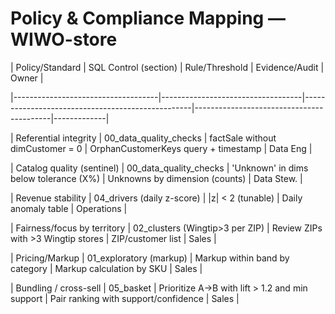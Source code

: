 # Policy & Compliance Mapping — WIWO-store

| Policy/Standard                    | SQL Control (section)             | Rule/Threshold                                   | Evidence/Audit                           | Owner        |

|------------------------------------|-----------------------------------|--------------------------------------------------|------------------------------------------|-------------|

| Referential integrity              | 00\_data\_quality\_checks            | factSale without dimCustomer \= 0                 | OrphanCustomerKeys query \+ timestamp     | Data Eng     |

| Catalog quality (sentinel)         | 00\_data\_quality\_checks            | 'Unknown' in dims below tolerance (X%)           | Unknowns by dimension (counts)           | Data Stew.   |

| Revenue stability                  | 04\_drivers (daily z-score)        | |z| \< 2 (tunable)                               | Daily anomaly table                      | Operations   |

| Fairness/focus by territory        | 02\_clusters (Wingtip\>3 per ZIP)   | Review ZIPs with \>3 Wingtip stores               | ZIP/customer list                        | Sales        |

| Pricing/Markup                     | 01\_exploratory (markup)           | Markup within band by category                   | Markup calculation by SKU                | Sales        |

| Bundling / cross-sell              | 05\_basket                         | Prioritize A→B with lift \> 1.2 and min support   | Pair ranking with support/confidence     | Sales        |

